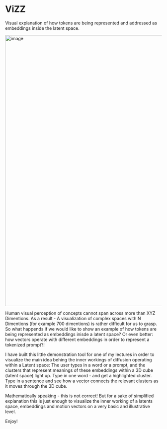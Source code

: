# ViZZ
Visual explanation of how tokens are being represented and addressed as embeddings inside the latent space.

<img width="1794" height="872" alt="image" src="https://github.com/user-attachments/assets/520d6555-8deb-4c85-8f39-441275d77ee7" />

Human visual perception of concepts cannot span across more than XYZ Dimentions. 
As a result - A visualization of complex spaces with N Dimentions (for example 700 dimentions) is rather difficult for us to grasp.
So what happends if we would like to show an example of how tokens are being represented as embeddings inisde a latent space?
Or even better: how vectors operate with different embeddings in order to represent a tokenized prompt?!

I have built this little demonstration tool for one of my lectures in order to visualize the main idea behing the inner workings
of diffusion operating within a Latent space: The user types in a word or a prompt, and the clusters that represent meanings of 
these embeddings within a 3D cube (latent space) light up. Type in one word - and get a highlighted cluster. Type in a sentence 
and see how a vector connects the relevant clusters as it moves through the 3D cube.
  
Mathematically speaking - this is not correct! But for a sake of simplified explanation this is just enough to visualize
the inner working of a latents space, embeddings and motion vectors on a very basic and illustrative level.

Enjoy!
